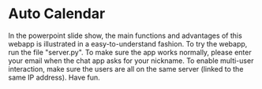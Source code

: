 # Auto Calendar
In the powerpoint slide show, the main functions and advantages of this webapp is illustrated in a easy-to-understand fashion.
To try the webapp, run the file "server.py".
To make sure the app works normally, please enter your email when the chat app asks for your nickname.
To enable multi-user interaction, make sure the users are all on the same server (linked to the same IP address).
Have fun.
